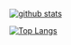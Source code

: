 [![github stats](https://github-readme-stats.vercel.app/api?username=tarunama&count_private=true)](https://github.com/tarunama/)

[![Top Langs](https://github-readme-stats.vercel.app/api/top-langs/?username=tarunama)](https://github.com/tarunama)

<!--
**tarunama/tarunama** is a ✨ _special_ ✨ repository because its `README.md` (this file) appears on your GitHub profile.

Here are some ideas to get you started:

- 🔭 I’m currently working on ...
- 🌱 I’m currently learning ...
- 👯 I’m looking to collaborate on ...
- 🤔 I’m looking for help with ...
- 💬 Ask me about ...
- 📫 How to reach me: ...
- 😄 Pronouns: ...
- ⚡ Fun fact: ...
-->
